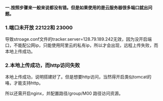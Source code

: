 #### 一.按照步骤来一般来说都没有错。但是如果使用的是云服务器很多端口就出问题。

### 1.端口未开放 22122和 23000

导致stroage.conf文件的tracker.server=128.79.189.242无效，因为没开启端口，不能配公网ip，只能使用阿里云的私有ip，所以才会出现，远程上传失败，而本地上传成功。

### 2.本地上传成功，而http访问失败

本地上传成功，说明搭建好了。但是想要http访问，当然得开启类似tomcat的咯，才能支持http。

所以还需开启nginx，并配置路径/group/M00  路径访问资源。